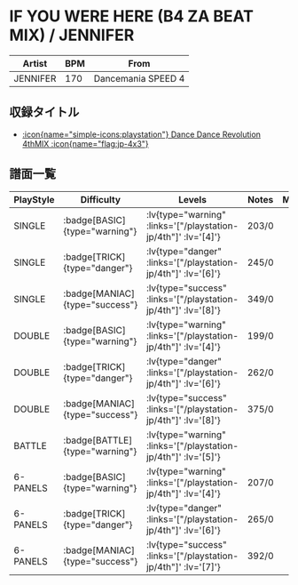 # IF YOU WERE HERE (B4 ZA BEAT MIX) / JENNIFER

|Artist|BPM|From|
|------|---|----|
|JENNIFER|170|Dancemania SPEED 4|

## 収録タイトル

- [ :icon{name="simple-icons:playstation"} Dance Dance Revolution 4thMIX :icon{name="flag:jp-4x3"} ](/playstation-jp/4th)

## 譜面一覧

|PlayStyle|Difficulty|Levels|Notes|Movie|
|---------|----------|------|-----|-----|
|SINGLE| :badge[BASIC]{type="warning"} | :lv{type="warning" :links='["/playstation-jp/4th"]' :lv='[4]'} |203/0||
|SINGLE| :badge[TRICK]{type="danger"} | :lv{type="danger" :links='["/playstation-jp/4th"]' :lv='[6]'} |245/0||
|SINGLE| :badge[MANIAC]{type="success"} | :lv{type="success" :links='["/playstation-jp/4th"]' :lv='[8]'} |349/0||
|DOUBLE| :badge[BASIC]{type="warning"} | :lv{type="warning" :links='["/playstation-jp/4th"]' :lv='[4]'} |199/0||
|DOUBLE| :badge[TRICK]{type="danger"} | :lv{type="danger" :links='["/playstation-jp/4th"]' :lv='[6]'} |262/0||
|DOUBLE| :badge[MANIAC]{type="success"} | :lv{type="success" :links='["/playstation-jp/4th"]' :lv='[8]'} |375/0||
|BATTLE| :badge[BATTLE]{type="warning"} | :lv{type="warning" :links='["/playstation-jp/4th"]' :lv='[5]'} |||
|6-PANELS| :badge[BASIC]{type="warning"} | :lv{type="warning" :links='["/playstation-jp/4th"]' :lv='[4]'} |207/0||
|6-PANELS| :badge[TRICK]{type="danger"} | :lv{type="danger" :links='["/playstation-jp/4th"]' :lv='[6]'} |265/0||
|6-PANELS| :badge[MANIAC]{type="success"} | :lv{type="success" :links='["/playstation-jp/4th"]' :lv='[7]'} |392/0||
